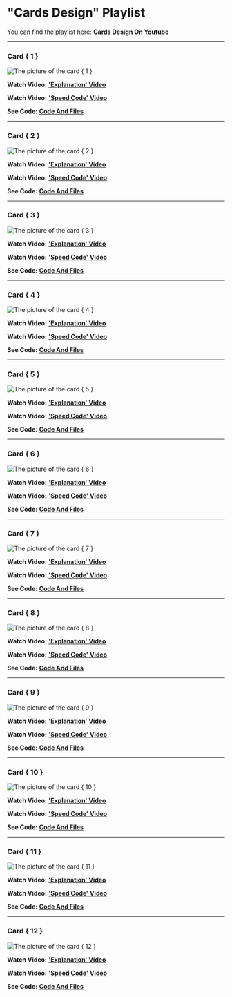 # "Cards Design" Playlist
You can find the playlist here: [**Cards Design On Youtube**](https://youtube.com/playlist?list=PLeuw6vBQSVcnu5LL031qNQ720xWGi0ztF)

---
### Card { 1 }

![The picture of the card { 1 }](/images/Card_001.png)

**Watch Video:** [**'Explanation' Video**](https://youtu.be/gDxlR0rgPqM)

**Watch Video:** [**'Speed Code' Video**](https://youtu.be/9JacB_bkVx8)

**See Code:** [**Code And Files**](https://github.com/webket/cards-design/tree/main/Card_001)

---
### Card { 2 }

![The picture of the card { 2 }](/images/Card_002.png)

**Watch Video:** [**'Explanation' Video**](https://youtu.be/PbnB2xyEYRs)

**Watch Video:** [**'Speed Code' Video**](https://youtu.be/VvGiQSiY4HI)

**See Code:** [**Code And Files**](https://github.com/webket/cards-design/tree/main/Card_002)

---
### Card { 3 }

![The picture of the card { 3 }](/images/Card_003.png)

**Watch Video:** [**'Explanation' Video**](https://youtu.be/oMPhkIEjnRQ)

**Watch Video:** [**'Speed Code' Video**](https://youtu.be/DRYds7CpFwg)

**See Code:** [**Code And Files**](https://github.com/webket/cards-design/tree/main/Card_003)

---
### Card { 4 }

![The picture of the card { 4 }](/images/Card_004.png)

**Watch Video:** [**'Explanation' Video**](https://youtu.be/JGJfq9VaOVI)

**Watch Video:** [**'Speed Code' Video**](https://youtu.be/lK9SKDfCxs8)

**See Code:** [**Code And Files**](https://github.com/webket/cards-design/tree/main/Card_004)

---
### Card { 5 }

![The picture of the card { 5 }](/images/Card_005.png)

**Watch Video:** [**'Explanation' Video**](https://youtu.be/LMzWAgSzAAQ)

**Watch Video:** [**'Speed Code' Video**](https://youtu.be/nWjcmJoxsiE)

**See Code:** [**Code And Files**](https://github.com/webket/cards-design/tree/main/Card_005)

---
### Card { 6 }

![The picture of the card { 6 }](/images/Card_006.png)

**Watch Video:** [**'Explanation' Video**](https://youtu.be/vbDIY3PT0h4)

**Watch Video:** [**'Speed Code' Video**](https://youtu.be/zQpqX735XPo)

**See Code:** [**Code And Files**](https://github.com/webket/cards-design/tree/main/Card_006)

---
### Card { 7 }

![The picture of the card { 7 }](/images/Card_007.png)

**Watch Video:** [**'Explanation' Video**](https://youtu.be/QgVw8j-Msk4)

**Watch Video:** [**'Speed Code' Video**](https://youtu.be/oeyoVskU79M)

**See Code:** [**Code And Files**](https://github.com/webket/cards-design/tree/main/Card_007)

---
### Card { 8 }

![The picture of the card { 8 }](/images/Card_008.png)

**Watch Video:** [**'Explanation' Video**](https://youtu.be/oTLvKcfb7lk)

**Watch Video:** [**'Speed Code' Video**](https://youtu.be/n2J2VZ_xIpE)

**See Code:** [**Code And Files**](https://github.com/webket/cards-design/tree/main/Card_008)

---
### Card { 9 }

![The picture of the card { 9 }](/images/Card_009.png)

**Watch Video:** [**'Explanation' Video**](https://youtu.be/QG19MyQw-_I)

**Watch Video:** [**'Speed Code' Video**](https://youtu.be/FG_5nr5p8z0)

**See Code:** [**Code And Files**](https://github.com/webket/cards-design/tree/main/Card_009)

---
### Card { 10 }

![The picture of the card { 10 }](/images/Card_010.png)

**Watch Video:** [**'Explanation' Video**](https://youtu.be/-55r54K4OTw)

**Watch Video:** [**'Speed Code' Video**](https://youtu.be/kwKHTLT1OfU)

**See Code:** [**Code And Files**](https://github.com/webket/cards-design/tree/main/Card_010)

---
### Card { 11 }

![The picture of the card { 11 }](/images/Card_011.png)

**Watch Video:** [**'Explanation' Video**](https://youtu.be/HFS4FmBo39Q)

**Watch Video:** [**'Speed Code' Video**](https://youtu.be/S5V2DY0puck)

**See Code:** [**Code And Files**](https://github.com/webket/cards-design/tree/main/Card_011)

---
### Card { 12 }

![The picture of the card { 12 }](/images/Card_012.png)

**Watch Video:** [**'Explanation' Video**](https://youtu.be/ps6eRCCIB5w)

**Watch Video:** [**'Speed Code' Video**](https://youtu.be/AE_YccyYU88)

**See Code:** [**Code And Files**](https://github.com/webket/cards-design/tree/main/Card_012)